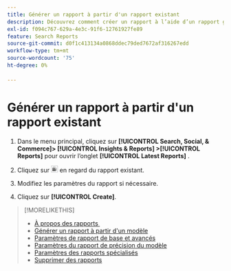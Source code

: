 ```yaml
---
title: Générer un rapport à partir d'un rapport existant
description: Découvrez comment créer un rapport à l’aide d’un rapport généré précédemment.
exl-id: f094c767-629a-4e3c-91f6-12761927fe89
feature: Search Reports
source-git-commit: d0f1c413134a0868ddec79ded7672af316267edd
workflow-type: tm+mt
source-wordcount: '75'
ht-degree: 0%

---
```


# Générer un rapport à partir d&#39;un rapport existant

1. Dans le menu principal, cliquez sur **[!UICONTROL Search, Social, & Commerce]> [!UICONTROL Insights & Reports] >[!UICONTROL Reports]** pour ouvrir l’onglet **[!UICONTROL Latest Reports]** .

1. Cliquez sur ![bouton Créer un similaire](/help/search-social-commerce/assets/create-similar.png "bouton Créer un similaire") en regard du rapport existant.

1. Modifiez les paramètres du rapport si nécessaire.

1. Cliquez sur **[!UICONTROL Create]**.

>[!MORELIKETHIS]
>
>* [À propos des rapports &#x200B;](/help/search-social-commerce/reports/report-about.md)
>* [Générer un rapport à partir d&#39;un modèle](/help/search-social-commerce/reports/management/report-generate-from-template.md)
>* [Paramètres de rapport de base et avancés](/help/search-social-commerce/reports/management/basic-advanced/basic-advanced-report-settings.md)
>* [Paramètres du rapport de précision du modèle](/help/search-social-commerce/reports/management/model-accuracy/model-accuracy-report-settings.md)
>* [Paramètres des rapports spécialisés](/help/search-social-commerce/reports/management/specialty/specialty-report-settings.md)
>* [Supprimer des rapports](/help/search-social-commerce/reports/management/report-delete.md)
